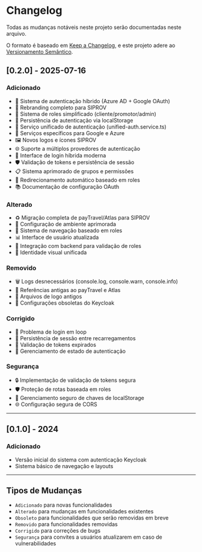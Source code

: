 # Changelog

Todas as mudanças notáveis neste projeto serão documentadas neste arquivo.

O formato é baseado em [Keep a Changelog](https://keepachangelog.com/pt-BR/1.0.0/),
e este projeto adere ao [Versionamento Semântico](https://semver.org/spec/v2.0.0.html).

## [0.2.0] - 2025-07-16

### Adicionado
- 🔐 Sistema de autenticação híbrido (Azure AD + Google OAuth)
- 🎨 Rebranding completo para SIPROV
- 📝 Sistema de roles simplificado (cliente/promotor/admin)
- 💾 Persistência de autenticação via localStorage
- 🔧 Serviço unificado de autenticação (unified-auth.service.ts)
- 🔑 Serviços específicos para Google e Azure
- 🖼️ Novos logos e ícones SIPROV
- 🌐 Suporte a múltiplos provedores de autenticação
- 📱 Interface de login híbrida moderna
- 🛡️ Validação de tokens e persistência de sessão
- 📋 Sistema aprimorado de grupos e permissões
- 🔄 Redirecionamento automático baseado em roles
- 📚 Documentação de configuração OAuth

### Alterado
- ♻️ Migração completa de payTravel/Atlas para SIPROV
- 🔧 Configuração de ambiente aprimorada
- 🎯 Sistema de navegação baseado em roles
- 📊 Interface de usuário atualizada
- 🔗 Integração com backend para validação de roles
- 🎨 Identidade visual unificada

### Removido
- 🗑️ Logs desnecessários (console.log, console.warn, console.info)
- 🚫 Referências antigas ao payTravel e Atlas
- 📁 Arquivos de logo antigos
- 🔧 Configurações obsoletas do Keycloak

### Corrigido
- 🐛 Problema de login em loop
- 🔄 Persistência de sessão entre recarregamentos
- 🎯 Validação de tokens expirados
- 🔐 Gerenciamento de estado de autenticação

### Segurança
- 🔒 Implementação de validação de tokens segura
- 🛡️ Proteção de rotas baseada em roles
- 🔑 Gerenciamento seguro de chaves de localStorage
- 🌐 Configuração segura de CORS

---

## [0.1.0] - 2024

### Adicionado
- Versão inicial do sistema com autenticação Keycloak
- Sistema básico de navegação e layouts

---

## Tipos de Mudanças
- `Adicionado` para novas funcionalidades
- `Alterado` para mudanças em funcionalidades existentes
- `Obsoleto` para funcionalidades que serão removidas em breve
- `Removido` para funcionalidades removidas
- `Corrigido` para correções de bugs
- `Segurança` para convites a usuários atualizarem em caso de vulnerabilidades
